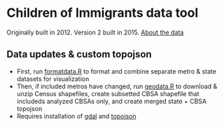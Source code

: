 # Children of Immigrants data tool
Originally built in 2012. Version 2 built in 2015.
[About the data](http://datatool.urban.org/charts/datatool/pages.cfm)

## Data updates & custom topojson
* First, run [formatdata.R](scripts/formatdata.R) to format and combine separate metro & state datasets for visualization 
* Then, if included metros have changed, run [geodata.R](scripts/geodata.R) to download & unzip Census shapefiles, create subsetted CBSA shapefile that includeds analyzed CBSAs only, and create merged state + CBSA topojson
 * Requires installation of [gdal](http://www.gdal.org/) and [topojson](https://github.com/mbostock/topojson/wiki/Installation)